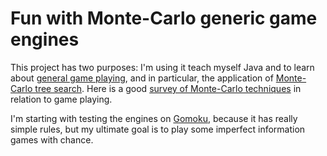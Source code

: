 Fun with Monte-Carlo generic game engines
=========================================

This project has two purposes: I'm using it teach myself Java and to learn about [general game playing](http://en.wikipedia.org/wiki/General_game_playing), and in particular, the application of [Monte-Carlo tree search](http://en.wikipedia.org/wiki/Monte_Carlo_tree_search). Here is a good [survey of Monte-Carlo techniques](http://www.cameronius.com/cv/mcts-survey-master.pdf) in relation to game playing.

I'm starting with testing the engines on [Gomoku](http://en.wikipedia.org/wiki/Gomoku), because it has really simple rules, but my ultimate goal is to play some imperfect information games with chance.
